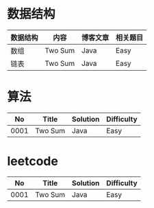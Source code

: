# 数据结构
| 数据结构 | 内容 | 博客文章 | 相关题目 | 
| ------ | ------ | ------ | ------ | 
| 数组 | Two Sum | Java | Easy |
| 链表 | Two Sum | Java | Easy |

# 算法
| No | Title | Solution | Difficulty | 
| ------ | ------ | ------ | ------ | 
| 0001 | Two Sum | Java | Easy |

# leetcode
| No | Title | Solution | Difficulty | 
| ------ | ------ | ------ | ------ | 
| 0001 | Two Sum | Java | Easy |
